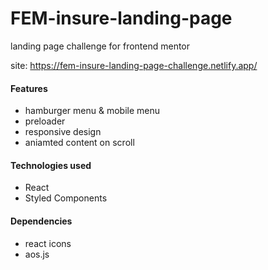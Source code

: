 # FEM-insure-landing-page

landing page challenge for frontend mentor

site: https://fem-insure-landing-page-challenge.netlify.app/

#### Features

- hamburger menu & mobile menu
- preloader
- responsive design
- aniamted content on scroll

#### Technologies used

- React
- Styled Components

#### Dependencies

- react icons
- aos.js
